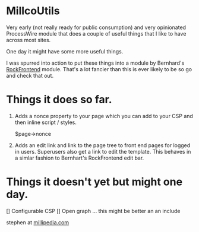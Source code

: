 # MillcoUtils

Very early (not really ready for public consumption) and very opinionated ProcessWire module that does a couple of useful things that I like to have across most sites.

One day it might have some more useful things.

I was spurred into action to put these things into a module by Bernhard's [RockFrontend](https://processwire.com/modules/rock-frontend/) module. That's a lot fancier than this is ever likely to be so go and check that out.

# Things it does so far.

1. Adds a nonce property to your page which you can add to your CSP and then inline script / styles.

    $page->nonce

2. Adds an edit link and link to the page tree to front end pages for logged in users. Superusers also get a link to edit the template. This behaves in a simlar fashion to Bernhart's RockFrontend edit bar.

# Things it doesn't yet but might one day.

[] Configurable CSP
[] Open graph ...  this might be better an an include


stephen at [millipedia.com](https://millipedia.com)